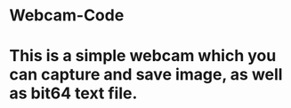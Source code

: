 # Webcam-Code
# This is a simple webcam which you can capture and save image, as well as bit64 text file.
